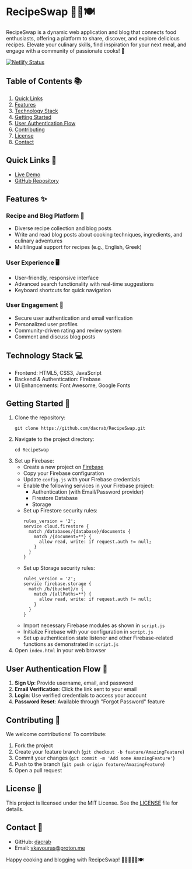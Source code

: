 # RecipeSwap 🍳🥘🍽️

RecipeSwap is a dynamic web application and blog that connects food enthusiasts, offering a platform to share, discover, and explore delicious recipes. Elevate your culinary skills, find inspiration for your next meal, and engage with a community of passionate cooks! 🌟

[![Netlify Status](https://api.netlify.com/api/v1/badges/e222e18c-784b-4a33-8ce0-84b197de2ad1/deploy-status)](https://app.netlify.com/sites/recipe-swap/deploys)

## Table of Contents 📚

1. [Quick Links](#quick-links)
2. [Features](#features)
3. [Technology Stack](#technology-stack)
4. [Getting Started](#getting-started)
5. [User Authentication Flow](#user-authentication-flow)
6. [Contributing](#contributing)
7. [License](#license)
8. [Contact](#contact)

## Quick Links 🔗

- [Live Demo](https://recipe-swap.netlify.app/)
- [GitHub Repository](https://github.com/dacrab/RecipeSwap)

## Features ✨

### Recipe and Blog Platform 📝
- Diverse recipe collection and blog posts
- Write and read blog posts about cooking techniques, ingredients, and culinary adventures
- Multilingual support for recipes (e.g., English, Greek)

### User Experience 🖥️
- User-friendly, responsive interface
- Advanced search functionality with real-time suggestions
- Keyboard shortcuts for quick navigation

### User Engagement 👥
- Secure user authentication and email verification
- Personalized user profiles
- Community-driven rating and review system
- Comment and discuss blog posts

## Technology Stack 💻

- Frontend: HTML5, CSS3, JavaScript
- Backend & Authentication: Firebase
- UI Enhancements: Font Awesome, Google Fonts

## Getting Started 🚀

1. Clone the repository:
   ```
   git clone https://github.com/dacrab/RecipeSwap.git
   ```
2. Navigate to the project directory:
   ```
   cd RecipeSwap
   ```
3. Set up Firebase:
   - Create a new project on [Firebase](https://firebase.google.com/)
   - Copy your Firebase configuration
   - Update `config.js` with your Firebase credentials
   - Enable the following services in your Firebase project:
     - Authentication (with Email/Password provider)
     - Firestore Database
     - Storage
   - Set up Firestore security rules:
     ```
     rules_version = '2';
     service cloud.firestore {
       match /databases/{database}/documents {
         match /{document=**} {
           allow read, write: if request.auth != null;
         }
       }
     }
     ```
   - Set up Storage security rules:
     ```
     rules_version = '2';
     service firebase.storage {
       match /b/{bucket}/o {
         match /{allPaths=**} {
           allow read, write: if request.auth != null;
         }
       }
     }
     ```
   - Import necessary Firebase modules as shown in `script.js`
   - Initialize Firebase with your configuration in `script.js`
   - Set up authentication state listener and other Firebase-related functions as demonstrated in `script.js`
4. Open `index.html` in your web browser

## User Authentication Flow 🔐

1. **Sign Up**: Provide username, email, and password
2. **Email Verification**: Click the link sent to your email
3. **Login**: Use verified credentials to access your account
4. **Password Reset**: Available through "Forgot Password" feature

## Contributing 🤝

We welcome contributions! To contribute:

1. Fork the project
2. Create your feature branch (`git checkout -b feature/AmazingFeature`)
3. Commit your changes (`git commit -m 'Add some AmazingFeature'`)
4. Push to the branch (`git push origin feature/AmazingFeature`)
5. Open a pull request

## License 📄

This project is licensed under the MIT License. See the [LICENSE](LICENSE) file for details.

## Contact 📧

- GitHub: [dacrab](https://github.com/dacrab)
- Email: [vkavouras@proton.me](mailto:vkavouras@proton.me)

Happy cooking and blogging with RecipeSwap! 👨‍🍳👩‍🍳📝🍽️

